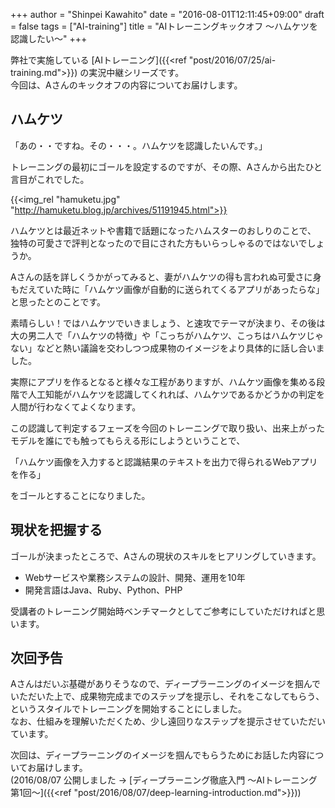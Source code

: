 +++
author = "Shinpei Kawahito"
date = "2016-08-01T12:11:45+09:00"
draft = false
tags = ["AI-training"]
title = "AIトレーニングキックオフ 〜ハムケツを認識したい〜"
+++

弊社で実施している [AIトレーニング]({{<ref "post/2016/07/25/ai-training.md">}}) の実況中継シリーズです。  
今回は、Aさんのキックオフの内容についてお届けします。

## ハムケツ
「あの・・ですね。その・・・。ハムケツを認識したいんです。」  

トレーニングの最初にゴールを設定するのですが、その際、Aさんから出たひと言目がこれでした。

{{<img_rel "hamuketu.jpg" "http://hamuketu.blog.jp/archives/51191945.html">}}

ハムケツとは最近ネットや書籍で話題になったハムスターのおしりのことで、
独特の可愛さで評判となったので目にされた方もいらっしゃるのではないでしょうか。

Aさんの話を詳しくうかがってみると、妻がハムケツの得も言われぬ可愛さに身もだえていた時に「ハムケツ画像が自動的に送られてくるアプリがあったらな」と思ったとのことです。

素晴らしい！ではハムケツでいきましょう、と速攻でテーマが決まり、その後は大の男二人で「ハムケツの特徴」や「こっちがハムケツ、こっちはハムケツじゃない」などと熱い議論を交わしつつ成果物のイメージをより具体的に話し合いました。

実際にアプリを作るとなると様々な工程がありますが、ハムケツ画像を集める段階で人工知能がハムケツを認識してくれれば、ハムケツであるかどうかの判定を人間が行わなくてよくなります。

この認識して判定するフェーズを今回のトレーニングで取り扱い、出来上がったモデルを誰にでも触ってもらえる形にしようということで、

「ハムケツ画像を入力すると認識結果のテキストを出力で得られるWebアプリを作る」

をゴールとすることになりました。

## 現状を把握する
ゴールが決まったところで、Aさんの現状のスキルをヒアリングしていきます。

* Webサービスや業務システムの設計、開発、運用を10年
* 開発言語はJava、Ruby、Python、PHP

受講者のトレーニング開始時ベンチマークとしてご参考にしていただければと思います。

## 次回予告
Aさんはだいぶ基礎がありそうなので、ディープラーニングのイメージを掴んでいただいた上で、成果物完成までのステップを提示し、それをこなしてもらう、というスタイルでトレーニングを開始することにしました。  
なお、仕組みを理解いただくため、少し遠回りなステップを提示させていただいています。

次回は、ディープラーニングのイメージを掴んでもらうためにお話した内容についてお届けします。  
(2016/08/07 公開しました &rarr; [ディープラーニング徹底入門 〜AIトレーニング第1回〜]({{<ref "post/2016/08/07/deep-learning-introduction.md">}}))
